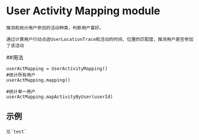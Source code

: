 # User Activity Mapping module

    推测和统计用户参加的活动种类，判断用户喜好。

    通过计算用户行动点迹UserLocationTrace和活动的时间、位置的匹配度，推测用户是否参加了该活动

##用法

    userActMapping = UserActivityMapping()
    #统计所有用户
    userActMapping.mapping()

    #统计单一用户
    userActMapping.mapActivityByUser(userId)


## 示例

    见`test`